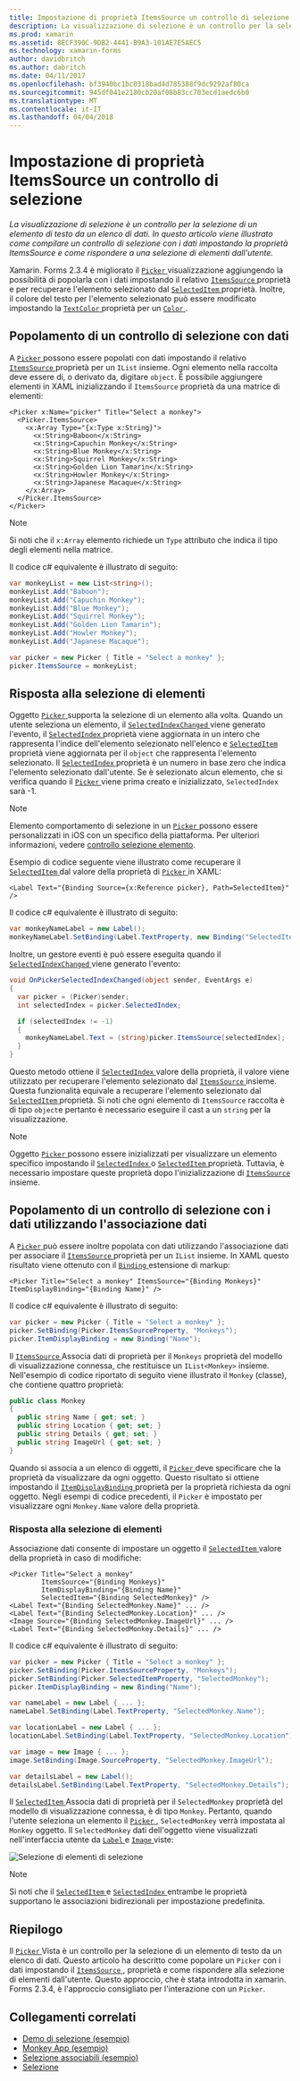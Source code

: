 ```yaml
---
title: Impostazione di proprietà ItemsSource un controllo di selezione
description: La visualizzazione di selezione è un controllo per la selezione di un elemento di testo da un elenco di dati. In questo articolo viene illustrato come compilare un controllo di selezione con i dati impostando la proprietà ItemsSource e come rispondere a una selezione di elementi dall'utente.
ms.prod: xamarin
ms.assetid: 8ECF390C-9DB2-4441-B9A3-101AE7E5AEC5
ms.technology: xamarin-forms
author: davidbritch
ms.author: dabritch
ms.date: 04/11/2017
ms.openlocfilehash: bf3940bc1bc0318bad4d785388f9dc9292af80ca
ms.sourcegitcommit: 945df041e2180cb20af08b83cc703ecd1aedc6b0
ms.translationtype: MT
ms.contentlocale: it-IT
ms.lasthandoff: 04/04/2018
---
```

# <a name="setting-a-pickers-itemssource-property"></a>Impostazione di proprietà ItemsSource un controllo di selezione

_La visualizzazione di selezione è un controllo per la selezione di un elemento di testo da un elenco di dati. In questo articolo viene illustrato come compilare un controllo di selezione con i dati impostando la proprietà ItemsSource e come rispondere a una selezione di elementi dall'utente._

Xamarin. Forms 2.3.4 è migliorato il [ `Picker` ](https://developer.xamarin.com/api/type/Xamarin.Forms.Picker/) visualizzazione aggiungendo la possibilità di popolarla con i dati impostando il relativo [ `ItemsSource` ](https://developer.xamarin.com/api/property/Xamarin.Forms.Picker.ItemsSource/) proprietà e per recuperare l'elemento selezionato dal [ `SelectedItem` ](https://developer.xamarin.com/api/property/Xamarin.Forms.Picker.SelectedItem/) proprietà. Inoltre, il colore del testo per l'elemento selezionato può essere modificato impostando la [ `TextColor` ](https://developer.xamarin.com/api/property/Xamarin.Forms.Picker.TextColor/) proprietà per un [ `Color` ](https://developer.xamarin.com/api/type/Xamarin.Forms.Color/).

## <a name="populating-a-picker-with-data"></a>Popolamento di un controllo di selezione con dati

A [ `Picker` ](https://developer.xamarin.com/api/type/Xamarin.Forms.Picker/) possono essere popolati con dati impostando il relativo [ `ItemsSource` ](https://developer.xamarin.com/api/property/Xamarin.Forms.Picker.ItemsSource/) proprietà per un `IList` insieme. Ogni elemento nella raccolta deve essere di, o derivato da, digitare `object`. È possibile aggiungere elementi in XAML inizializzando il `ItemsSource` proprietà da una matrice di elementi:

```xaml
<Picker x:Name="picker" Title="Select a monkey">
  <Picker.ItemsSource>
    <x:Array Type="{x:Type x:String}">
      <x:String>Baboon</x:String>
      <x:String>Capuchin Monkey</x:String>
      <x:String>Blue Monkey</x:String>
      <x:String>Squirrel Monkey</x:String>
      <x:String>Golden Lion Tamarin</x:String>
      <x:String>Howler Monkey</x:String>
      <x:String>Japanese Macaque</x:String>
    </x:Array>
  </Picker.ItemsSource>
</Picker>
```

> [!NOTE]
> Si noti che il `x:Array` elemento richiede un `Type` attributo che indica il tipo degli elementi nella matrice.

Il codice c# equivalente è illustrato di seguito:

```csharp
var monkeyList = new List<string>();
monkeyList.Add("Baboon");
monkeyList.Add("Capuchin Monkey");
monkeyList.Add("Blue Monkey");
monkeyList.Add("Squirrel Monkey");
monkeyList.Add("Golden Lion Tamarin");
monkeyList.Add("Howler Monkey");
monkeyList.Add("Japanese Macaque");

var picker = new Picker { Title = "Select a monkey" };
picker.ItemsSource = monkeyList;
```

## <a name="responding-to-item-selection"></a>Risposta alla selezione di elementi

Oggetto [ `Picker` ](https://developer.xamarin.com/api/type/Xamarin.Forms.Picker/) supporta la selezione di un elemento alla volta. Quando un utente seleziona un elemento, il [ `SelectedIndexChanged` ](https://developer.xamarin.com/api/event/Xamarin.Forms.Picker.SelectedIndexChanged/) viene generato l'evento, il [ `SelectedIndex` ](https://developer.xamarin.com/api/property/Xamarin.Forms.Picker.SelectedIndex/) proprietà viene aggiornata in un intero che rappresenta l'indice dell'elemento selezionato nell'elenco e [ `SelectedItem` ](https://developer.xamarin.com/api/property/Xamarin.Forms.Picker.SelectedItem/) proprietà viene aggiornata per il `object` che rappresenta l'elemento selezionato. Il [ `SelectedIndex` ](https://developer.xamarin.com/api/property/Xamarin.Forms.Picker.SelectedIndex/) proprietà è un numero in base zero che indica l'elemento selezionato dall'utente. Se è selezionato alcun elemento, che si verifica quando il [ `Picker` ](https://developer.xamarin.com/api/type/Xamarin.Forms.Picker/) viene prima creato e inizializzato, `SelectedIndex` sarà -1.

> [!NOTE]
> Elemento comportamento di selezione in un [ `Picker` ](https://developer.xamarin.com/api/type/Xamarin.Forms.Picker/) possono essere personalizzati in iOS con un specifico della piattaforma. Per ulteriori informazioni, vedere [controllo selezione elemento](~/xamarin-forms/platform/platform-specifics/consuming/ios.md#picker_update_mode).

Esempio di codice seguente viene illustrato come recuperare il [ `SelectedItem` ](https://developer.xamarin.com/api/property/Xamarin.Forms.Picker.SelectedItem/) dal valore della proprietà di [ `Picker` ](https://developer.xamarin.com/api/type/Xamarin.Forms.Picker/) in XAML:

```xaml
<Label Text="{Binding Source={x:Reference picker}, Path=SelectedItem}" />
```

Il codice c# equivalente è illustrato di seguito:

```csharp
var monkeyNameLabel = new Label();
monkeyNameLabel.SetBinding(Label.TextProperty, new Binding("SelectedItem", source: picker));
```

Inoltre, un gestore eventi è può essere eseguita quando il [ `SelectedIndexChanged` ](https://developer.xamarin.com/api/event/Xamarin.Forms.Picker.SelectedIndexChanged/) viene generato l'evento:

```csharp
void OnPickerSelectedIndexChanged(object sender, EventArgs e)
{
  var picker = (Picker)sender;
  int selectedIndex = picker.SelectedIndex;

  if (selectedIndex != -1)
  {
    monkeyNameLabel.Text = (string)picker.ItemsSource[selectedIndex];
  }
}
```

Questo metodo ottiene il [ `SelectedIndex` ](https://developer.xamarin.com/api/property/Xamarin.Forms.Picker.SelectedIndex/) valore della proprietà, il valore viene utilizzato per recuperare l'elemento selezionato dal [ `ItemsSource` ](https://developer.xamarin.com/api/property/Xamarin.Forms.Picker.ItemsSource/) insieme. Questa funzionalità equivale a recuperare l'elemento selezionato dal [ `SelectedItem` ](https://developer.xamarin.com/api/property/Xamarin.Forms.Picker.SelectedItem/) proprietà. Si noti che ogni elemento di `ItemsSource` raccolta è di tipo `object`e pertanto è necessario eseguire il cast a un `string` per la visualizzazione.

> [!NOTE]
> Oggetto [ `Picker` ](https://developer.xamarin.com/api/type/Xamarin.Forms.Picker/) possono essere inizializzati per visualizzare un elemento specifico impostando il [ `SelectedIndex` ](https://developer.xamarin.com/api/property/Xamarin.Forms.Picker.SelectedIndex/) o [ `SelectedItem` ](https://developer.xamarin.com/api/property/Xamarin.Forms.Picker.SelectedItem/) proprietà. Tuttavia, è necessario impostare queste proprietà dopo l'inizializzazione di [ `ItemsSource` ](https://developer.xamarin.com/api/property/Xamarin.Forms.Picker.ItemsSource/) insieme.

## <a name="populating-a-picker-with-data-using-data-binding"></a>Popolamento di un controllo di selezione con i dati utilizzando l'associazione dati

A [ `Picker` ](https://developer.xamarin.com/api/type/Xamarin.Forms.Picker/) può essere inoltre popolata con dati utilizzando l'associazione dati per associare il [ `ItemsSource` ](https://developer.xamarin.com/api/property/Xamarin.Forms.Picker.ItemsSource/) proprietà per un `IList` insieme. In XAML questo risultato viene ottenuto con il [ `Binding` ](https://developer.xamarin.com/api/type/Xamarin.Forms.Xaml.BindingExtension/) estensione di markup:

```xaml
<Picker Title="Select a monkey" ItemsSource="{Binding Monkeys}" ItemDisplayBinding="{Binding Name}" />
```

Il codice c# equivalente è illustrato di seguito:

```csharp
var picker = new Picker { Title = "Select a monkey" };
picker.SetBinding(Picker.ItemsSourceProperty, "Monkeys");
picker.ItemDisplayBinding = new Binding("Name");
```

Il [ `ItemsSource` ](https://developer.xamarin.com/api/property/Xamarin.Forms.Picker.ItemsSource/) Associa dati di proprietà per il `Monkeys` proprietà del modello di visualizzazione connessa, che restituisce un `IList<Monkey>` insieme. Nell'esempio di codice riportato di seguito viene illustrato il `Monkey` (classe), che contiene quattro proprietà:

```csharp
public class Monkey
{
  public string Name { get; set; }
  public string Location { get; set; }
  public string Details { get; set; }
  public string ImageUrl { get; set; }
}
```

Quando si associa a un elenco di oggetti, il [ `Picker` ](https://developer.xamarin.com/api/type/Xamarin.Forms.Picker/) deve specificare che la proprietà da visualizzare da ogni oggetto. Questo risultato si ottiene impostando il [ `ItemDisplayBinding` ](https://developer.xamarin.com/api/property/Xamarin.Forms.Picker.ItemDisplayBinding/) proprietà per la proprietà richiesta da ogni oggetto. Negli esempi di codice precedenti, il `Picker` è impostato per visualizzare ogni `Monkey.Name` valore della proprietà.

### <a name="responding-to-item-selection"></a>Risposta alla selezione di elementi

Associazione dati consente di impostare un oggetto il [ `SelectedItem` ](https://developer.xamarin.com/api/property/Xamarin.Forms.Picker.SelectedItem/) valore della proprietà in caso di modifiche:

```xaml
<Picker Title="Select a monkey"
        ItemsSource="{Binding Monkeys}"
        ItemDisplayBinding="{Binding Name}"
        SelectedItem="{Binding SelectedMonkey}" />
<Label Text="{Binding SelectedMonkey.Name}" ... />
<Label Text="{Binding SelectedMonkey.Location}" ... />
<Image Source="{Binding SelectedMonkey.ImageUrl}" ... />
<Label Text="{Binding SelectedMonkey.Details}" ... />
```

Il codice c# equivalente è illustrato di seguito:

```csharp
var picker = new Picker { Title = "Select a monkey" };
picker.SetBinding(Picker.ItemsSourceProperty, "Monkeys");
picker.SetBinding(Picker.SelectedItemProperty, "SelectedMonkey");
picker.ItemDisplayBinding = new Binding("Name");

var nameLabel = new Label { ... };
nameLabel.SetBinding(Label.TextProperty, "SelectedMonkey.Name");

var locationLabel = new Label { ... };
locationLabel.SetBinding(Label.TextProperty, "SelectedMonkey.Location");

var image = new Image { ... };
image.SetBinding(Image.SourceProperty, "SelectedMonkey.ImageUrl");

var detailsLabel = new Label();
detailsLabel.SetBinding(Label.TextProperty, "SelectedMonkey.Details");
```

Il [ `SelectedItem` ](https://developer.xamarin.com/api/property/Xamarin.Forms.Picker.SelectedItem/) Associa dati di proprietà per il `SelectedMonkey` proprietà del modello di visualizzazione connessa, è di tipo `Monkey`. Pertanto, quando l'utente seleziona un elemento il [ `Picker` ](https://developer.xamarin.com/api/type/Xamarin.Forms.Picker/), `SelectedMonkey` verrà impostata al `Monkey` oggetto. Il `SelectedMonkey` dati dell'oggetto viene visualizzati nell'interfaccia utente da [ `Label` ](https://developer.xamarin.com/api/type/Xamarin.Forms.Label/) e [ `Image` ](https://developer.xamarin.com/api/type/Xamarin.Forms.Image/) viste:

![](populating-itemssource-images/monkeys.png "Selezione di elementi di selezione")

> [!NOTE]
> Si noti che il [ `SelectedItem` ](https://developer.xamarin.com/api/property/Xamarin.Forms.Picker.SelectedItem/) e [ `SelectedIndex` ](https://developer.xamarin.com/api/property/Xamarin.Forms.Picker.SelectedIndex/) entrambe le proprietà supportano le associazioni bidirezionali per impostazione predefinita.

## <a name="summary"></a>Riepilogo

Il [ `Picker` ](https://developer.xamarin.com/api/type/Xamarin.Forms.Picker/) Vista è un controllo per la selezione di un elemento di testo da un elenco di dati. Questo articolo ha descritto come popolare un `Picker` con i dati impostando il [ `ItemsSource` ](https://developer.xamarin.com/api/property/Xamarin.Forms.Picker.ItemsSource/) , proprietà e come rispondere alla selezione di elementi dall'utente. Questo approccio, che è stata introdotta in xamarin. Forms 2.3.4, è l'approccio consigliato per l'interazione con un `Picker`.


## <a name="related-links"></a>Collegamenti correlati

- [Demo di selezione (esempio)](https://developer.xamarin.com/samples/xamarin-forms/UserInterface/PickerDemo/)
- [Monkey App (esempio)](https://developer.xamarin.com/samples/xamarin-forms/UserInterface/MonkeyAppPicker/)
- [Selezione associabili (esempio)](https://developer.xamarin.com/samples/xamarin-forms/UserInterface/BindablePicker/)
- [Selezione](https://developer.xamarin.com/api/type/Xamarin.Forms.Picker/)
